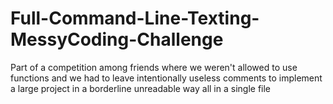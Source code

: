 # Full-Command-Line-Texting-MessyCoding-Challenge
Part of a competition among friends where we weren't allowed to use functions and we had to leave intentionally useless comments to implement a large project in a borderline unreadable way all in a single file
